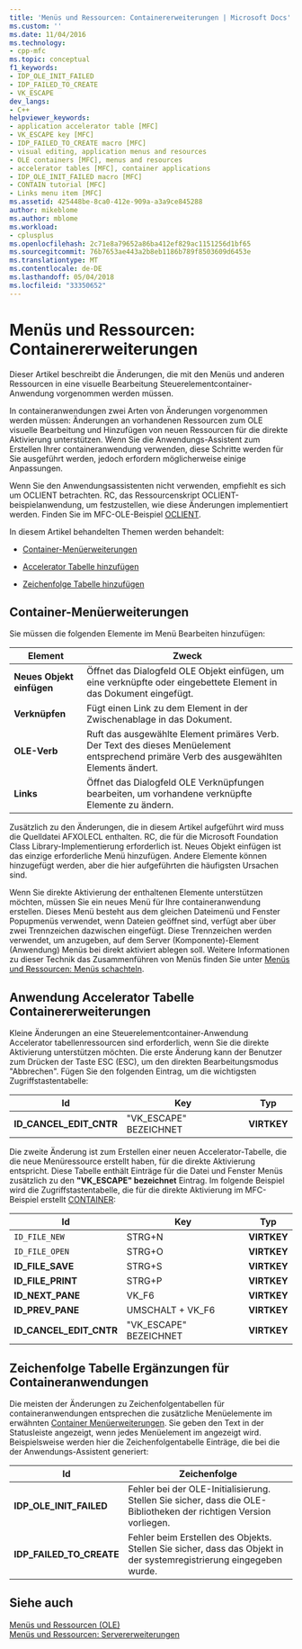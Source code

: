 ```yaml
---
title: 'Menüs und Ressourcen: Containererweiterungen | Microsoft Docs'
ms.custom: ''
ms.date: 11/04/2016
ms.technology:
- cpp-mfc
ms.topic: conceptual
f1_keywords:
- IDP_OLE_INIT_FAILED
- IDP_FAILED_TO_CREATE
- VK_ESCAPE
dev_langs:
- C++
helpviewer_keywords:
- application accelerator table [MFC]
- VK_ESCAPE key [MFC]
- IDP_FAILED_TO_CREATE macro [MFC]
- visual editing, application menus and resources
- OLE containers [MFC], menus and resources
- accelerator tables [MFC], container applications
- IDP_OLE_INIT_FAILED macro [MFC]
- CONTAIN tutorial [MFC]
- Links menu item [MFC]
ms.assetid: 425448be-8ca0-412e-909a-a3a9ce845288
author: mikeblome
ms.author: mblome
ms.workload:
- cplusplus
ms.openlocfilehash: 2c71e8a79652a86ba412ef829ac1151256d1bf65
ms.sourcegitcommit: 76b7653ae443a2b8eb1186b789f8503609d6453e
ms.translationtype: MT
ms.contentlocale: de-DE
ms.lasthandoff: 05/04/2018
ms.locfileid: "33350652"
---
```

# <a name="menus-and-resources-container-additions"></a>Menüs und Ressourcen: Containererweiterungen
Dieser Artikel beschreibt die Änderungen, die mit den Menüs und anderen Ressourcen in eine visuelle Bearbeitung Steuerelementcontainer-Anwendung vorgenommen werden müssen.  
  
 In containeranwendungen zwei Arten von Änderungen vorgenommen werden müssen: Änderungen an vorhandenen Ressourcen zum OLE visuelle Bearbeitung und Hinzufügen von neuen Ressourcen für die direkte Aktivierung unterstützen. Wenn Sie die Anwendungs-Assistent zum Erstellen Ihrer containeranwendung verwenden, diese Schritte werden für Sie ausgeführt werden, jedoch erfordern möglicherweise einige Anpassungen.  
  
 Wenn Sie den Anwendungsassistenten nicht verwenden, empfiehlt es sich um OCLIENT betrachten. RC, das Ressourcenskript OCLIENT-beispielanwendung, um festzustellen, wie diese Änderungen implementiert werden. Finden Sie im MFC-OLE-Beispiel [OCLIENT](../visual-cpp-samples.md).  
  
 In diesem Artikel behandelten Themen werden behandelt:  
  
-   [Container-Menüerweiterungen](#_core_container_menu_additions)  
  
-   [Accelerator Tabelle hinzufügen](#_core_container_application_accelerator_table_additions)  
  
-   [Zeichenfolge Tabelle hinzufügen](#_core_string_table_additions_for_container_applications)  
  
##  <a name="_core_container_menu_additions"></a> Container-Menüerweiterungen  
 Sie müssen die folgenden Elemente im Menü Bearbeiten hinzufügen:  
  
|Element|Zweck|  
|----------|-------------|  
|**Neues Objekt einfügen**|Öffnet das Dialogfeld OLE Objekt einfügen, um eine verknüpfte oder eingebettete Element in das Dokument eingefügt.|  
|**Verknüpfen**|Fügt einen Link zu dem Element in der Zwischenablage in das Dokument.|  
|**OLE-Verb**|Ruft das ausgewählte Element primäres Verb. Der Text des dieses Menüelement entsprechend primäre Verb des ausgewählten Elements ändert.|  
|**Links**|Öffnet das Dialogfeld OLE Verknüpfungen bearbeiten, um vorhandene verknüpfte Elemente zu ändern.|  
  
 Zusätzlich zu den Änderungen, die in diesem Artikel aufgeführt wird muss die Quelldatei AFXOLECL enthalten. RC, die für die Microsoft Foundation Class Library-Implementierung erforderlich ist. Neues Objekt einfügen ist das einzige erforderliche Menü hinzufügen. Andere Elemente können hinzugefügt werden, aber die hier aufgeführten die häufigsten Ursachen sind.  
  
 Wenn Sie direkte Aktivierung der enthaltenen Elemente unterstützen möchten, müssen Sie ein neues Menü für Ihre containeranwendung erstellen. Dieses Menü besteht aus dem gleichen Dateimenü und Fenster Popupmenüs verwendet, wenn Dateien geöffnet sind, verfügt aber über zwei Trennzeichen dazwischen eingefügt. Diese Trennzeichen werden verwendet, um anzugeben, auf dem Server (Komponente)-Element (Anwendung) Menüs bei direkt aktiviert ablegen soll. Weitere Informationen zu dieser Technik das Zusammenführen von Menüs finden Sie unter [Menüs und Ressourcen: Menüs schachteln](../mfc/menus-and-resources-menu-merging.md).  
  
##  <a name="_core_container_application_accelerator_table_additions"></a> Anwendung Accelerator Tabelle Containererweiterungen  
 Kleine Änderungen an eine Steuerelementcontainer-Anwendung Accelerator tabellenressourcen sind erforderlich, wenn Sie die direkte Aktivierung unterstützen möchten. Die erste Änderung kann der Benutzer zum Drücken der Taste ESC (ESC), um den direkten Bearbeitungsmodus "Abbrechen". Fügen Sie den folgenden Eintrag, um die wichtigsten Zugriffstastentabelle:  
  
|Id|Key|Typ|  
|--------|---------|----------|  
|**ID_CANCEL_EDIT_CNTR**|"VK_ESCAPE" BEZEICHNET|**VIRTKEY**|  
  
 Die zweite Änderung ist zum Erstellen einer neuen Accelerator-Tabelle, die die neue Menüressource erstellt haben, für die direkte Aktivierung entspricht. Diese Tabelle enthält Einträge für die Datei und Fenster Menüs zusätzlich zu den **"VK_ESCAPE" bezeichnet** Eintrag. Im folgende Beispiel wird die Zugriffstastentabelle, die für die direkte Aktivierung im MFC-Beispiel erstellt [CONTAINER](../visual-cpp-samples.md):  
  
|Id|Key|Typ|  
|--------|---------|----------|  
|`ID_FILE_NEW`|STRG+N|**VIRTKEY**|  
|`ID_FILE_OPEN`|STRG+O|**VIRTKEY**|  
|**ID_FILE_SAVE**|STRG+S|**VIRTKEY**|  
|**ID_FILE_PRINT**|STRG+P|**VIRTKEY**|  
|**ID_NEXT_PANE**|VK_F6|**VIRTKEY**|  
|**ID_PREV_PANE**|UMSCHALT + VK_F6|**VIRTKEY**|  
|**ID_CANCEL_EDIT_CNTR**|"VK_ESCAPE" BEZEICHNET|**VIRTKEY**|  
  
##  <a name="_core_string_table_additions_for_container_applications"></a> Zeichenfolge Tabelle Ergänzungen für Containeranwendungen  
 Die meisten der Änderungen zu Zeichenfolgentabellen für containeranwendungen entsprechen die zusätzliche Menüelemente im erwähnten [Container Menüerweiterungen](#_core_container_menu_additions). Sie geben den Text in der Statusleiste angezeigt, wenn jedes Menüelement im angezeigt wird. Beispielsweise werden hier die Zeichenfolgentabelle Einträge, die bei die der Anwendungs-Assistent generiert:  
  
|Id|Zeichenfolge|  
|--------|------------|  
|**IDP_OLE_INIT_FAILED**|Fehler bei der OLE-Initialisierung. Stellen Sie sicher, dass die OLE-Bibliotheken der richtigen Version vorliegen.|  
|**IDP_FAILED_TO_CREATE**|Fehler beim Erstellen des Objekts. Stellen Sie sicher, dass das Objekt in der systemregistrierung eingegeben wurde.|  
  
## <a name="see-also"></a>Siehe auch  
 [Menüs und Ressourcen (OLE)](../mfc/menus-and-resources-ole.md)   
 [Menüs und Ressourcen: Servererweiterungen](../mfc/menus-and-resources-server-additions.md)

